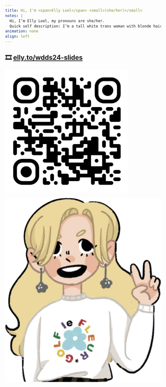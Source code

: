 ```yaml
---
title: Hi, I'm <span>Elly Loel</span> <small>(she/her)</small>
notes: |
  Hi, I’m Elly Loel, my pronouns are she/her.
  Quick self description: I’m a tall white trans woman with blonde hair.
animation: none
align: left
---
```


## 🎞️ [elly.to/wdds24-slides](https://elly.to/wdds24-slides)

![](../images/qr-code.svg)

<div class="me">

![A digital drawing of me smiling and holding up a peace sign with my hands, wearing a white "Golf le Fleur" jumper.](../images/Elly.png)

</div>
<style>
  @media (width >= 50em) {
    body {
      overflow: clip;
    }
  }
  @container (inline-size < 50em) {
    h1 {
      font-size: 4.5em;
      & small {
        display: block;
        color: var(--brand);
      }
    }
    .me {
      max-inline-size: 400px;
    }
    .content > :not(.me) img {
      display: none;
    }
  }
  @container (inline-size >= 50em) {
    main {
      gap: var(--size-7);
    }
    h1 {
      font-size: 7.75em;
      line-height: 1;
      & small {
        color: var(--brand);
      }
    }
    h2 {
      font-weight: var(--font-weight-4);
      font-size: 3.25em;
    }
    .content {
      display: grid;
      inline-size: fit-content;
      & img {
        margin-block-start: var(--size-7);
        inline-size: 30vi;
      }
    }
    .me {
      margin: 0;
      & img {
        position: absolute;
        bottom: 0;
        right: 10vi;
        inline-size: 35vi;
      }
    }
  }
</style>
